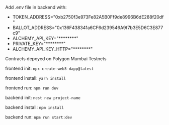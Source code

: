 
Add .env file in backend with:
- TOKEN_ADDRESS="0xb2750f3e973Fe82A5B0Ff9de8996B6dE288f20df"
- BALLOT_ADDRESS="0x136F438341a6CF6d239546A9f7b3E5D6C3E877c9"
- ALCHEMY_API_KEY="********"
- PRIVATE_KEY="********"
- ALCHEMY_API_KEY_HTTP="********"


Contracts depoyed on Polygon Mumbai Testnets

frontend init:
``` npx create-web3-dapp@latest ```

frontend install:
``` yarn install ```

frontend run:
``` npm run dev ```

backend init:
``` nest new project-name ```

backend install:
``` npm install ```

backend run:
``` npm run start:dev ```

